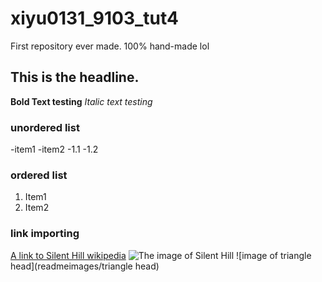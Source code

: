 # xiyu0131_9103_tut4
First repository ever made.
100% hand-made lol

## This is the headline.
**Bold Text testing** 
*Italic text testing* 

### unordered list
-item1
-item2
    -1.1
    -1.2

### ordered list
1. Item1
2. Item2

### link importing
[A link to Silent Hill wikipedia](https://en.wikipedia.org/wiki/Silent_Hill#:~:text=Silent%20Hill[a]%20(Japanese:%20%E3%82%B5%E3%82%A4%E3%83%AC%E3%83%B3%E3%83%88%E3%83%92%E3%83%AB,%20Hepburn:%20Sairento%20Hiru)%20is%20a%20horror)
![The image of Silent Hill](https://static1.colliderimages.com/wordpress/wp-content/uploads/2024/03/return-to-silent-hill-still-image.jpg)
![image of triangle head](readmeimages/triangle head)